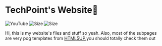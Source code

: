 # TechPoint's Website🎨
![YouTube](https://img.shields.io/youtube/channel/subscribers/UCwhBpx4YeI5UwloKvEYZ5kw?style=social) ![Size](https://img.shields.io/github/repo-size/Tecqh/tecqh.github.io) ![Size](https://img.shields.io/reddit/user-karma/combined/techpointch?style=social)

Hi, this is my website's files and stuff so yeah. Also, most of the subpages are very pog templates from [HTML5UP](https://html5up.net),you should totally check them out
